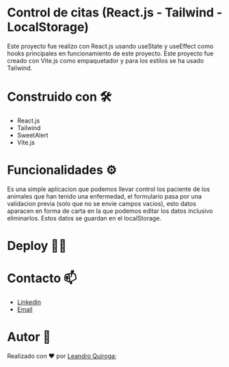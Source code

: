 # Control de citas (React.js - Tailwind - LocalStorage)
Este proyecto fue realizo con React.js usando useState y useEffect como hooks principales en funcionamiento de este proyecto. Este proyecto fue creado con Vite.js como empaquetador y para los estilos se ha usado Tailwind. 

# Construido con 🛠️
* React.js
* Tailwind
* SweetAlert
* Vite.js

# Funcionalidades ⚙️
Es una simple aplicacion que podemos llevar control los paciente de los animales que han tenido una enfermedad, el formulario pasa por una validacion previa (solo que no se envie campos vacios), esto datos aparacen en forma de carta en la que podemos editar los datos inclusivo eliminarlos. Estos datos se guardan en el localStorage. 
# Deploy 👨‍💻

# Contacto 📫
- [Linkedin](https://www.linkedin.com/in/leanquiroga95/)
- [Email](mailto:leandroquiroga9514@gmail.com)

# Autor 👤
Realizado con ❤️ por [Leandro Quiroga](https://github.com/leandroquiroga);
